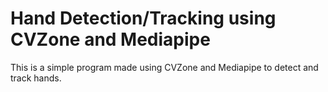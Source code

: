 # Hand Detection/Tracking using CVZone and Mediapipe

This is a simple program made using CVZone and Mediapipe to detect and track hands.

